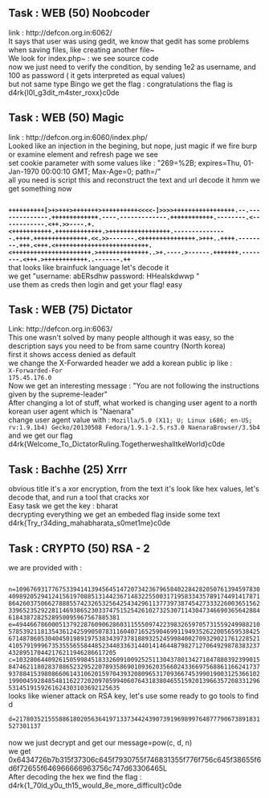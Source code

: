 

<h2>Task : WEB (50) Noobcoder <br></h2>
link : http://defcon.org.in:6062/ <br>
It says that user was using gedit, we know that gedit has some problems when saving files, like creating another file~ 
<br>We look for index.php~ : we see source code<br>
now we just need to verify the condition, by sending 1e2 as username, and 100 as password ( it gets interpreted as equal values)  <br>
but not same type
Bingo we get the flag :  congratulations the flag is d4rk{l0l_g3dit_m4ster_roxx}c0de 


<h2>Task : WEB (50) Magic  <br></h2>
link : http://defcon.org.in:6060/index.php/ <br>
Looked like an injection in the begining, but nope, just magic if we fire burp or examine element and refresh page we see <br>
set cookie parameter with some values like : "269=%2B; expires=Thu, 01-Jan-1970 00:00:10 GMT; Max-Age=0; path=/"<br>
all you need is script this and reconstruct the text and url decode it hmm we get something now <br>

<b><code>
++++++++++[>+>+++>+++++++>++++++++++<<<<-]>>>>+++++++++++++++++.--.--------------.+++++++++++++.----.-------------.++++++++++++.--------.<------------.<++.>>----.+.<+++++++++++.+++++++++++++.>+++++++++++++++++.---------------.++++.+++++++++++++++.<<.>>-------.<+++++++++++++++.>+++..++++.--------.+++.<+++.<++++++++++++++++++++++++++.<++++++++++++++++++++++.>++++++++++++++..>+.----.>------.+++++++.--------.<+++.>++++++++++++..-------.++</code></b><br>
 that looks like brainfuck language let's decode it <br>
  we get "username: abERsdhw password: HHealskdwwp " <br>
  use them as creds then login and get your flag! easy
  <br>
  
  
<h2>Task : WEB (75) Dictator  <br></h2>
Link: http://defcon.org.in:6063/<br>
This one wasn't solved by many people although it was easy, so the description says you need to be from same country (North korea)<br>
first it shows access denied as default <br>
we change the X-Forwarded header we add a korean public ip  like :<br>
<code>X-Forwarded-For	
175.45.176.0</code>
<br>Now we get an interesting message  : "You are not following the instructions given by the supreme-leader"
<br>After changing a lot of stuff, what worked is changing user agent to a north korean user agent which is "Naenara"<br>
change user agent value with : <code>Mozilla/5.0 (X11; U; Linux i686; en-US; rv:1.9.1b4) Gecko/20130508 Fedora/1.9.1-2.5.rs3.0 NaenaraBrowser/3.5b4</code><br>
and we get our flag d4rk{Welcome_To_DictatorRuling.TogetherweshalltkeWorld}c0de

<h2>Task : Bachhe (25) Xrrr <br></h2>
obvious title it's a xor encryption, from the text it's look like hex values, let's decode that, and run a tool that cracks xor<br>
Easy task we get the key : bharat <br>
decrypting everything we get an embeded flag inside some text d4rk{Try_r34ding_mahabharata_s0met1me}c0de  <br>
<h2>Task : CRYPTO (50) RSA - 2 <br></h2>
we are provided with : <br>
<code>
 n=109676931776753394141394564514720734236796584022842820507613945978304098920529412415619708851314423671483225500317195833435789174491417871864260375066278885574232653256425434296113773973874542733322600365156233965235292281146938652303374751525426102732530711430473466903656428846184387282528950095967567885381
e=49446678600051379228760906286031155509742239832659705731559249988210578539211813543612425990507831160407165259046991194935262200565953842567148786053040450198919753834397378188932524599840027093290217612285214105791999673535556558448523448336314401414644879827127064929878383237432895170442176211946286617205
c=103280644092615059984518332609100925251130437801342718478803923990158474621180283788652329522078935869010936203566024336697568861166241737937884153980866061431062015970439320809653170936674539901900312536610219900459284854811622720209705994060764318380465515920139663572083312965314519159261624303103692125635</code><br>
looks like wiener attack on RSA key, let's use some ready to go tools to find d <br>
<code>
d=21780352155588618020563641971337344243907391969899764877790673891831527301137
</code><br>
now we just decrypt and get our message=pow(c, d, n)<br>
we get 0x6434726b7b315f37306c645f7930755f746831355f776f756c645f38655f6d6f72655f646966666963756c747d63306465L
<br>After decoding the hex we find the flag : d4rk{1_70ld_y0u_th15_would_8e_more_difficult}c0de


